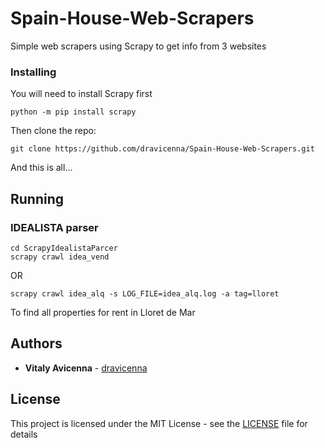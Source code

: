 # Spain-House-Web-Scrapers

 Simple web scrapers using Scrapy to get info from 3 websites

### Installing

You will need to install Scrapy first

```
python -m pip install scrapy
```

Then clone the repo:
```
git clone https://github.com/dravicenna/Spain-House-Web-Scrapers.git
```
And this is all...

## Running

### IDEALISTA parser

```
cd ScrapyIdealistaParcer
scrapy crawl idea_vend
```
OR

```
scrapy crawl idea_alq -s LOG_FILE=idea_alq.log -a tag=lloret
```
To find all properties for rent in Lloret de Mar

## Authors

* **Vitaly Avicenna** - [dravicenna](https://github.com/dravicenna)

## License

This project is licensed under the MIT License - see the [LICENSE](LICENSE) file for details

